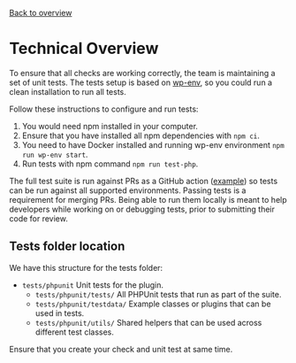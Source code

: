 [Back to overview](./README.md)

# Technical Overview

To ensure that all checks are working correctly, the team is maintaining a set of unit tests. The tests setup is based on [wp-env](https://make.wordpress.org/core/2020/03/03/wp-env-simple-local-environments-for-wordpress/), so you could run a clean installation to run all tests.

Follow these instructions to configure and run tests:

1. You would need npm installed in your computer.
2. Ensure that you have installed all npm dependencies with `npm ci`.
3. You need to have Docker installed and running wp-env environment `npm run wp-env start`.
4. Run tests with npm command `npm run test-php`.

The full test suite is run against PRs as a GitHub action ([example](https://github.com/WordPress/plugin-check/actions/runs/9660204610)) so tests can be run against all supported environments. Passing tests is a requirement for merging PRs. Being able to run them locally is meant to help developers while working on or debugging tests, prior to submitting their code for review.

## Tests folder location

We have this structure for the tests folder:

- `tests/phpunit` Unit tests for the plugin.
  - `tests/phpunit/tests/` All PHPUnit tests that run as part of the suite.  
  - `tests/phpunit/testdata/` Example classes or plugins that can be used in tests.  
  - `tests/phpunit/utils/` Shared helpers that can be used across different test classes.  

Ensure that you create your check and unit test at same time.
